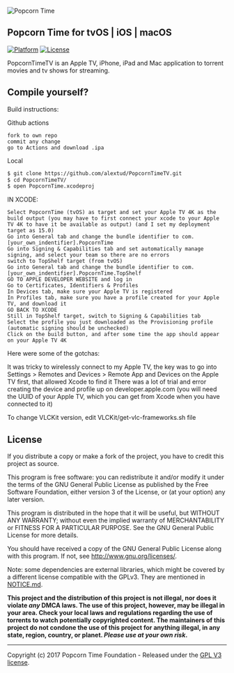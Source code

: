 <p align="left " >
  <img src="http://i.imgur.com/76RElTT.png" alt="Popcorn Time" title="Popcorn Time">
</p>

## Popcorn Time for tvOS | iOS | macOS

[![Platform](https://img.shields.io/badge/platform-iOS%20%7C%20tvOS%20%7C%20macOS-lightgrey.svg?style=flat)](https://github.com/PopcornTimeTV)
[![License](https://img.shields.io/badge/license-GPL_v3-373737.svg?style=flat)](https://github.com/PopcornTimeTV/PopcornTimeTV/blob/master/LICENSE.md)

PopcornTimeTV is an Apple TV, iPhone, iPad and Mac application to torrent movies and tv shows for streaming.

## Compile yourself?

Build instructions:

Github actions
```
fork to own repo
commit any change
go to Actions and download .ipa
```

Local
``` bash
$ git clone https://github.com/alextud/PopcornTimeTV.git
$ cd PopcornTimeTV/
$ open PopcornTime.xcodeproj
```

IN XCODE:

```
Select PopcornTime (tvOS) as target and set your Apple TV 4K as the build output (you may have to first connect your xcode to your Apple TV 4K to have it be available as output) (and I set my deployment target as 15.0)
Go into General tab and change the bundle identifier to com.[your_own_indentifier].PopcornTime
Go into Signing & Capabilities tab and set automatically manage signing, and select your team so there are no errors
switch to TopShelf target (from tvOS)
Go into General tab and change the bundle identifier to com.[your_own_indentifier].PopcornTime.TopShelf
GO TO APPLE DEVELOPER WEBSITE and log in
Go to Certificates, Identifiers & Profiles
In Devices tab, make sure your Apple TV is registered
In Profiles tab, make sure you have a profile created for your Apple TV, and download it
GO BACK TO XCODE
Still in TopShelf target, switch to Signing & Capabilities tab
Select the profile you just downloaded as the Provisioning profile (automatic signing should be unchecked)
Click on the build button, and after some time the app should appear on your Apple TV 4K
```

Here were some of the gotchas:

It was tricky to wirelessly connect to my Apple TV, the key was to go into Settings > Remotes and Devices > Remote App and Devices on the Apple TV first, that allowed Xcode to find it
There was a lot of trial and error creating the device and profile up on developer.apple.com (you will need the UUID of your Apple TV, which you can get from Xcode when you have connected to it)


To change VLCKit version, edit VLCKit/get-vlc-frameworks.sh file

## License

If you distribute a copy or make a fork of the project, you have to credit this project as source.

This program is free software: you can redistribute it and/or modify it under the terms of the GNU General Public License as published by the Free Software Foundation, either version 3 of the License, or (at your option) any later version.

This program is distributed in the hope that it will be useful, but WITHOUT ANY WARRANTY; without even the implied warranty of MERCHANTABILITY or FITNESS FOR A PARTICULAR PURPOSE.  See the GNU General Public License for more details.

You should have received a copy of the GNU General Public License along with this program.  If not, see http://www.gnu.org/licenses/.

Note: some dependencies are external libraries, which might be covered by a different license compatible with the GPLv3. They are mentioned in [NOTICE.md](https://github.com/PopcornTimeTV/PopcornTimeTV/blob/master/NOTICE.md).


**This project and the distribution of this project is not illegal, nor does it violate _any_ DMCA laws. The use of this project, however, may be illegal in your area. Check your local laws and regulations regarding the use of torrents to watch potentially copyrighted content. The maintainers of this project do not condone the use of this project for anything illegal, in any state, region, country, or planet. _Please use at your own risk_.**

***


Copyright (c) 2017 Popcorn Time Foundation - Released under the [GPL V3 license](https://github.com/PopcornTimeTV/PopcornTimeTV/LICENSE.md).
